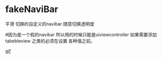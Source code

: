 # fakeNaviBar
平滑 切换的自定义的navibar 随意切换透明度

#因为是一个假的navibar 所以用的时候只能是uiviewcontroller 如果需要添加tabebleview 之类的必须在设置 各种值之前。

[gif](https://github.com/zhnnnnn/fakeNaviBar/tree/master/lalala.gif)  
